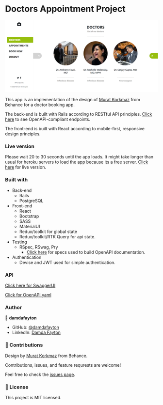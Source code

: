 # Doctors Appointment Project

![Preview image](./ss-doctors.png)

This app is an implementation of the design of [Murat Korkmaz](https://www.behance.net/gallery/26425031/Vespa-Responsive-Redesign) from Behance for a doctor booking app.

The back-end is built with Rails according to RESTful API principles. [Click here](https://doctors-appointment-project.herokuapp.com/api-docs/) to see OpenAPI-compliant endpoints.

The front-end is built with React according to mobile-first, responsive design principles.

### Live version

Please wait 20 to 30 seconds until the app loads.
It might take longer than usual for heroku servers to load the app because its a free server.
[Click here](https://doctors-appointment-project.herokuapp.com/) for live version.

### Built with

- Back-end
  - Rails
  - PostgreSQL
- Front-end
  - React
  - Bootstrap
  - SASS
  - MaterialUI
  - Redux/toolkit for global state
  - Redux/toolkit/RTK Query for api state.
- Testing
  - RSpec, RSwag, Pry
    - [Click here](./spec/requests/api/appointment_spec.rb) for specs used to build OpenAPI documentation.
- Authentication
  - Devise and JWT used for simple authentication.

### API

[Click here for SwaggerUI](https://doctors-appointment-project.herokuapp.com/api-docs/)

[Click for OpenAPI yaml](https://doctors-appointment-project.herokuapp.com/v1/swagger.yaml)

### Author

👤 **damdafayton**

- GitHub: [@damdafayton](https://github.com/damdafayton)
- LinkedIn: [Damda Fayton](https://www.linkedin.com/in/damdafayton/)

### 🤝 Contributions

Design by [Murat Korkmaz](https://www.behance.net/gallery/26425031/Vespa-Responsive-Redesign) from Behance.

Contributions, issues, and feature requrests are welcome!

Feel free to check the [issues page](https://github.com/muneebulrehman/doctors-appointment-backend/issues).

### 📝 License

This project is MIT licensed.
